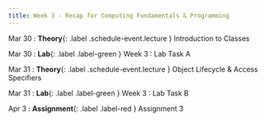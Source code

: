 ```yaml
---
title: Week 3 - Recap for Computing Fundamentals & Programming
---
```

Mar 30
: **Theory**{: .label .schedule-event.lecture } Introduction to Classes

[//]: # (: [Reading Material]&#40;#&#41; , [Quiz with Solution]&#40;#&#41;)

Mar 30
: **Lab**{: .label .label-green } Week 3 : Lab Task A

[//]: # (: [Task]&#40;#&#41;, [Solution]&#40;#&#41;)

Mar 31
: **Theory**{: .label .schedule-event.lecture } Object Lifecycle & Access Specifiers

[//]: # (: [Reading Material]&#40;#&#41; ,   [Quiz with Solution]&#40;#&#41;)

Mar 31 
: **Lab**{: .label .label-green } Week 3 : Lab Task B 

[//]: # (: [Task]&#40;#&#41;, [Solution]&#40;#&#41;)

Apr 3
: **Assignment**{: .label .label-red } Assignment 3 

[//]: # (: [Assignment]&#40;#&#41;, [Solution]&#40;#&#41;)
